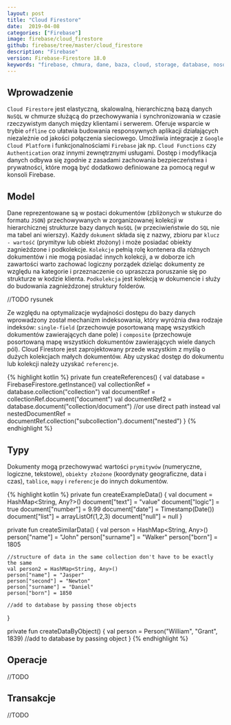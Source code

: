 ```yaml
---
layout: post
title: "Cloud Firestore"
date:  2019-04-08
categories: ["Firebase"]
image: firebase/cloud_firestore
github: firebase/tree/master/cloud_firestore
description: "Firebase"
version: Firebase-Firestore 18.0
keywords: "firebase, chmura, dane, baza, cloud, storage, database, nosql, android, programowanie, programming"
---
```


## Wprowadzenie
`Cloud Firestore` jest elastyczną, skalowalną, hierarchiczną bazą danych `NoSQL` w chmurze służącą do przechowywania i synchronizowania w czasie rzeczywistym danych między klientami i serwerem. Oferuje wsparcie w trybie `offline` co ułatwia budowania responsywnych aplikacji działających niezależnie od jakości połączenia sieciowego. Umożliwia integracje z `Google Cloud Platform` i funkcjonalnościami `Firebase` jak np. `Cloud Functions` czy `Authentication` oraz innymi zewnętrznymi usługami. Dostęp i modyfikacja danych odbywa się zgodnie z zasadami zachowania bezpieczeństwa i prywatności, które mogą być dodatkowo definiowane za pomocą reguł w konsoli Firebase.

## Model
Dane reprezentowane są w postaci dokumentów (zbliżonych w stukurze do formatu `JSON`) przechowywanych w zorganizowanej kolekcji w hierarchicznej strukturze bazy danych `NoSQL` (w przeciwieństwie do `SQL` nie ma tabel ani wierszy). Każdy `dokument` składa się z nazwy, zbioru par `klucz - wartość` (prymityw lub obiekt złożony) i może posiadać obiekty zagnieżdzone i podkolekcje. `Kolekcje` pełnią rolę kontenera dla różnych dokumentów i nie mogą posiadać innych kolekcji, a w doborze ich zawartości warto zachować logiczny porządek dzieląc dokumenty ze względu na kategorie i przeznaczenie co upraszcza poruszanie się po strukturze w kodzie klienta. `Podkolekcja` jest kolekcją w dokumencie i służy do budowania zagnieżdzonej struktury folderów. 

//TODO rysunek

Ze względu na optymalizacje wydajności dostępu do bazy danych wprowadzony został mechanizm indeksowania, który wyróżnia dwa rodzaje indeksów: `single-field` (przechowuje posortowaną mapę wszystkich dokumentów zawierających dane pole) i `composite` (przechowuje posortowaną mapę wszystkich dokumentów zawierających wiele danych pól). Cloud Firestore jest zaprojektowany przede wszystkim z myślą o dużych kolekcjach małych dokumentów. Aby uzyskać dostęp do dokumentu lub kolekcji należy uzyskać `referencje`.

{% highlight kotlin %}
private fun createReferences() {
	val database = FirebaseFirestore.getInstance()
	val collectionRef = database.collection("collection")
	val documentRef = collectionRef.document("document")
	val documentRef2 = database.document("collection/document") //or use direct path instead
	val nestedDocumentRef = documentRef.collection("subcollection").document("nested")
}
{% endhighlight %}

## Typy
Dokumenty mogą przechowywać wartości `prymitywów` (numeryczne, logiczne, tekstowe), `obiekty złożone` (koordynaty geograficzne, data i czas), `tablice`, `mapy` i `referencje` do innych dokumentów.

{% highlight kotlin %}
private fun createExampleData() {
	val document = HashMap<String, Any?>()
	document["text"] = "value"
	document["logic"] = true
	document["number"] = 9.99
	document["date"] = Timestamp(Date())
	document["list"] = arrayListOf(1,2,3)
	document["null"] = null
}

private fun createSimilarData() {
	val person = HashMap<String, Any>()
	person["name"] = "John"
	person["surname"] = "Walker"
	person["born"] = 1805

	//structure of data in the same collection don't have to be exactly the same
	val person2 = HashMap<String, Any>()
	person["name"] = "Jasper"
	person["second"] = "Newton"
	person["surname"] = "Daniel"
	person["born"] = 1850

	//add to database by passing those objects
}

private fun createDataByObject() {
	val person = Person("William", "Grant", 1839)
	//add to database by passing object
}
{% endhighlight %}

## Operacje
//TODO

## Transakcje
//TODO